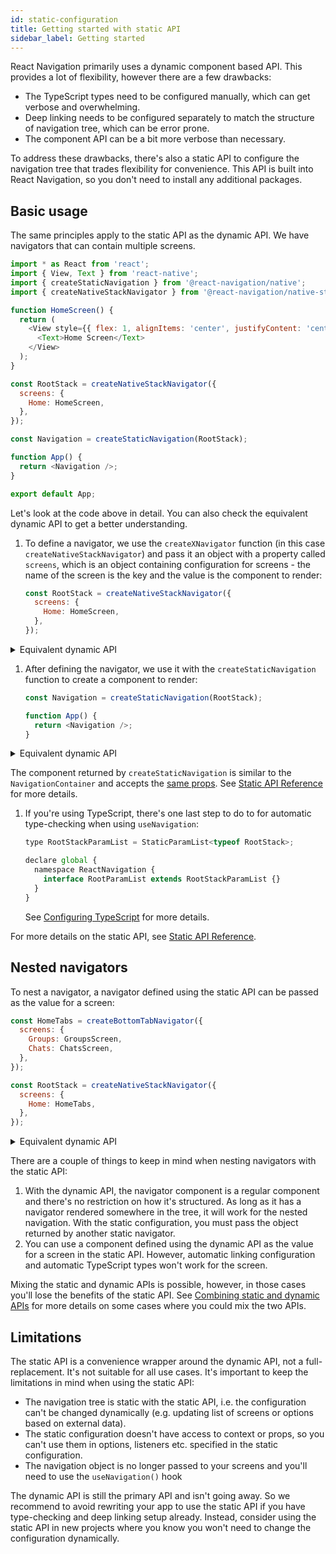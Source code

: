 ```yaml
---
id: static-configuration
title: Getting started with static API
sidebar_label: Getting started
---
```


React Navigation primarily uses a dynamic component based API. This provides a lot of flexibility, however there are a few drawbacks:

- The TypeScript types need to be configured manually, which can get verbose and overwhelming.
- Deep linking needs to be configured separately to match the structure of navigation tree, which can be error prone.
- The component API can be a bit more verbose than necessary.

To address these drawbacks, there's also a static API to configure the navigation tree that trades flexibility for convenience. This API is built into React Navigation, so you don't need to install any additional packages.

## Basic usage

The same principles apply to the static API as the dynamic API. We have navigators that can contain multiple screens.

```js
import * as React from 'react';
import { View, Text } from 'react-native';
import { createStaticNavigation } from '@react-navigation/native';
import { createNativeStackNavigator } from '@react-navigation/native-stack';

function HomeScreen() {
  return (
    <View style={{ flex: 1, alignItems: 'center', justifyContent: 'center' }}>
      <Text>Home Screen</Text>
    </View>
  );
}

const RootStack = createNativeStackNavigator({
  screens: {
    Home: HomeScreen,
  },
});

const Navigation = createStaticNavigation(RootStack);

function App() {
  return <Navigation />;
}

export default App;
```

Let's look at the code above in detail. You can also check the equivalent dynamic API to get a better understanding.

1. To define a navigator, we use the `createXNavigator` function (in this case `createNativeStackNavigator`) and pass it an object with a property called `screens`, which is an object containing configuration for screens - the name of the screen is the key and the value is the component to render:

   ```js
   const RootStack = createNativeStackNavigator({
     screens: {
       Home: HomeScreen,
     },
   });
   ```

  <details>
  <summary>Equivalent dynamic API</summary>

   ```js
   const Stack = createNativeStackNavigator();

   function RootStack() {
     return (
       <Stack.Navigator>
         <Stack.Screen name="Home" component={HomeScreen} />
       </Stack.Navigator>
     );
   }
   ```

  </details>

1. After defining the navigator, we use it with the `createStaticNavigation` function to create a component to render:

   ```js
   const Navigation = createStaticNavigation(RootStack);

   function App() {
     return <Navigation />;
   }
   ```

  <details>
  <summary>Equivalent dynamic API</summary>

   ```js
   function App() {
     return (
       <NavigationContainer>
         <RootStack />
       </NavigationContainer>
     );
   }
   ```

  </details>

   The component returned by `createStaticNavigation` is similar to the `NavigationContainer` and accepts the [same props](navigation-container.md#props). See [Static API Reference](static-api-reference.md#createstaticnavigation) for more details.

1. If you're using TypeScript, there's one last step to do to for automatic type-checking when using `useNavigation`:

   ```js
   type RootStackParamList = StaticParamList<typeof RootStack>;

   declare global {
     namespace ReactNavigation {
       interface RootParamList extends RootStackParamList {}
     }
   }
   ```

   See [Configuring TypeScript](static-typescript.md) for more details.

For more details on the static API, see [Static API Reference](static-api-reference.md).

## Nested navigators

To nest a navigator, a navigator defined using the static API can be passed as the value for a screen:

```js
const HomeTabs = createBottomTabNavigator({
  screens: {
    Groups: GroupsScreen,
    Chats: ChatsScreen,
  },
});

const RootStack = createNativeStackNavigator({
  screens: {
    Home: HomeTabs,
  },
});
```

<details>
<summary>Equivalent dynamic API</summary>

```js
const Tab = createBottomTabNavigator();

function HomeTabs() {
  return (
    <Tab.Navigator>
      <Tab.Screen name="Groups" component={GroupsScreen} />
      <Tab.Screen name="Chats" component={ChatsScreen} />
    </Tab.Navigator>
  );
}

const Stack = createNativeStackNavigator();

function RootStack() {
  return (
    <Stack.Navigator>
      <Stack.Screen name="Home" component={HomeTabs} />
    </Stack.Navigator>
  );
}
```

</details>

There are a couple of things to keep in mind when nesting navigators with the static API:

1. With the dynamic API, the navigator component is a regular component and there's no restriction on how it's structured. As long as it has a navigator rendered somewhere in the tree, it will work for the nested navigation. With the static configuration, you must pass the object returned by another static navigator.
2. You can use a component defined using the dynamic API as the value for a screen in the static API. However, automatic linking configuration and automatic TypeScript types won't work for the screen.

Mixing the static and dynamic APIs is possible, however, in those cases you'll lose the benefits of the static API. See [Combining static and dynamic APIs](static-combine-with-dynamic.md) for more details on some cases where you could mix the two APIs.

## Limitations

The static API is a convenience wrapper around the dynamic API, not a full-replacement. It's not suitable for all use cases. It's important to keep the limitations in mind when using the static API:

- The navigation tree is static with the static API, i.e. the configuration can't be changed dynamically (e.g. updating list of screens or options based on external data).
- The static configuration doesn't have access to context or props, so you can't use them in options, listeners etc. specified in the static configuration.
- The navigation object is no longer passed to your screens and you'll need to use the `useNavigation()` hook

The dynamic API is still the primary API and isn't going away. So we recommend to avoid rewriting your app to use the static API if you have type-checking and deep linking setup already. Instead, consider using the static API in new projects where you know you won't need to change the configuration dynamically.

